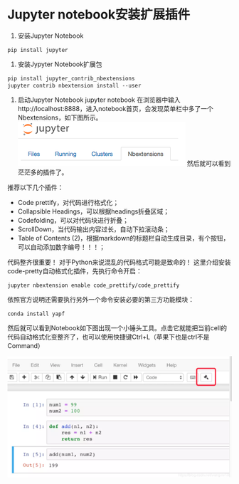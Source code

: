 



# Jupyter notebook安装扩展插件

1. 安装Jupyter Notebook

```shell
pip install jupyter 
```

1. 安装Jypyter Notebook扩展包

```shell
pip install jupyter_contrib_nbextensions
jupyter contrib nbextension install --user
```

1. 启动Jupyter Notebook
   jupyter notebook
   在浏览器中输入http://localhost:8888，进入notebook首页，会发现菜单栏中多了一个Nbextensions，如下图所示。
   ![image-20210126202240593](../assets/Untitled.assets/image-20210126202240593.png)
   然后就可以看到茫茫多的插件了。

推荐以下几个插件：

- Code prettify，对代码进行格式化；
- Collapsible Headings，可以根据headings折叠区域；
- Codefolding，可以对代码块进行折叠；
- ScrollDown，当代码输出内容过长，自动下拉滚动条；
- Table of Contents (2)，根据markdown的标题栏自动生成目录，有个按钮，可以自动添加数字编号！！！；

代码整齐很重要！
对于Python来说混乱的代码格式可能是致命的！
这里介绍安装code-pretty自动格式化插件，先执行命令开启：

```shell
jupyter nbextension enable code_prettify/code_prettify
```

依照官方说明还需要执行另外一个命令安装必要的第三方功能模块：

```shell
conda install yapf
```

然后就可以看到Notebook如下图出现一个小锤头工具。点击它就能把当前cell的代码自动格式化变整齐了，也可以使用快捷键Ctrl+L（苹果下也是ctrl不是Command）

![image-20210126202346008](../assets/Untitled.assets/image-20210126202346008.png)